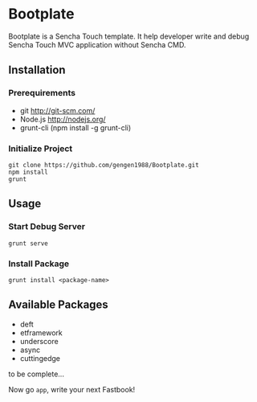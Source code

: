 Bootplate
=========
Bootplate is a Sencha Touch template. It help developer write and debug Sencha Touch MVC application without Sencha CMD.

Installation
---------

### Prerequirements ###
 - git http://git-scm.com/
 - Node.js http://nodejs.org/
 - grunt-cli (npm install -g grunt-cli)

### Initialize Project ###
```
git clone https://github.com/gengen1988/Bootplate.git
npm install
grunt
```

Usage
---------
### Start Debug Server ###
```
grunt serve
```

### Install Package ###
```
grunt install <package-name>
```

Available Packages
---------
 - deft
 - etframework
 - underscore
 - async
 - cuttingedge

to be complete...

Now go ```app```, write your next Fastbook!